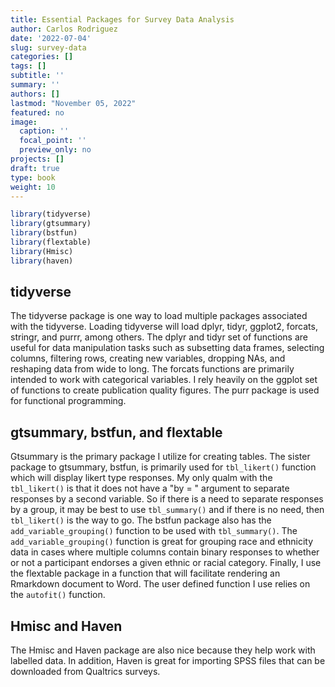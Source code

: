 ```yaml
---
title: Essential Packages for Survey Data Analysis
author: Carlos Rodriguez
date: '2022-07-04'
slug: survey-data
categories: []
tags: []
subtitle: ''
summary: ''
authors: []
lastmod: "November 05, 2022"
featured: no
image:
  caption: ''
  focal_point: ''
  preview_only: no
projects: []
draft: true
type: book
weight: 10
---
```



```r
library(tidyverse)
library(gtsummary)
library(bstfun)
library(flextable)
library(Hmisc)
library(haven)
```

## tidyverse

The tidyverse package is one way to load multiple packages associated with the tidyverse. Loading tidyverse will load dplyr, tidyr, ggplot2, forcats, stringr, and purrr, among others. The dplyr and tidyr set of functions are useful for data manipulation tasks such as subsetting data frames, selecting columns, filtering rows, creating new variables, dropping NAs, and reshaping data from wide to long. The forcats functions are primarily intended to work with categorical variables. I rely heavily on the ggplot set of functions to create publication quality figures. The purr package is used for functional programming.

## gtsummary, bstfun, and flextable

Gtsummary is the primary package I utilize for creating tables. The sister package to gtsummary, bstfun, is primarily used for `tbl_likert()` function which will display likert type responses. My only qualm with the `tbl_likert()` is that it does not have a "by = " argument to separate responses by a second variable. So if there is a need to separate responses by a group, it may be best to use `tbl_summary()` and if there is no need, then `tbl_likert()` is the way to go. The bstfun package also has the `add_variable_grouping()` function to be used with `tbl_summary()`. The `add_variable_grouping()` function is great for grouping race and ethnicity data in cases where multiple columns contain binary responses to whether or not a participant endorses a given ethnic or racial category. Finally, I use the flextable package in a function that will facilitate rendering an Rmarkdown document to Word. The user defined function I use relies on the `autofit()` function.

## Hmisc and Haven

The Hmisc and Haven package are also nice because they help work with labelled data. In addition, Haven is great for importing SPSS files that can be downloaded from Qualtrics surveys.
